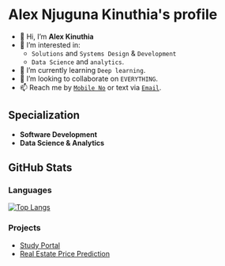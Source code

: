 #  **Alex Njuguna Kinuthia's profile**

- 👋 Hi, I’m **Alex Kinuthia**
- 👀 I’m interested in:
    - `Solutions` and `Systems Design` & `Development`
    - `Data Science` and `analytics`.
- 🌱 I’m currently learning `Deep learning`.
- 💞️ I’m looking to collaborate on `EVERYTHING`.
- 📫 Reach me by [`Mobile No`](0727433148) or text via [`Email`](njugunakinuthia013@gmail.com).

## Specialization

- **Software Development**
- **Data Science & Analytics**


## GitHub Stats

<!-- ![William's GitHub stats](https://github-readme-stats.vercel.app/api?username=alex-njuguna&show_icons=true&theme=radical) -->


### Languages

[![Top Langs](https://github-readme-stats.vercel.app/api/top-langs/?username=Script-Savant&layout=compact)](https://github.com/alex-njuguna/github-readme-stats)

### Projects
- [Study Portal](https://github.com/Script-Savant/study-portal)
- [Real Estate Price Prediction](https://github.com/Script-Savant/Real-Estate-price-prediction)

